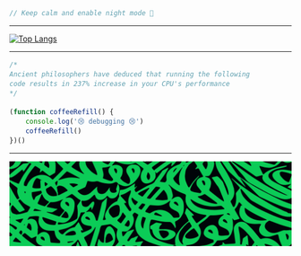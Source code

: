 ```javascript
// Keep calm and enable night mode 🌙
```
---

[![Top Langs](https://github-readme-stats.vercel.app/api/top-langs/?username=alibakersartawi&layout=compact&langs_count=10&title_color=0CCD58&text_color=0CCD58&border_color=0CCD58&icon_color=0CCD58&bg_color=0C0C0C)](https://github.com/alibakersartawi)

---

```javascript
/* 
Ancient philosophers have deduced that running the following
code results in 237% increase in your CPU's performance
*/

(function coffeeRefill() {
    console.log('😢 debugging 😢')
    coffeeRefill()
})()
```
---

![intertwined](./intertwined.jpg)
